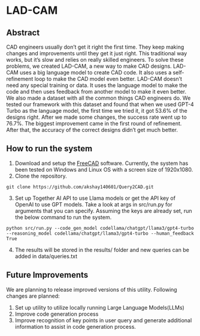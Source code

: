 # LAD-CAM

## Abstract
CAD engineers usually don’t get it right the first time. They keep making changes and improvements until they get it just right. This traditional way works, but it’s slow and relies on really skilled engineers. To solve these problems, we created LAD-CAM, a new way to make CAD designs. LAD-CAM uses a big language model to create CAD code. It also uses a self-refinement loop to make the CAD model even better. LAD-CAM doesn’t need any special training or data. It uses the language model to make the code and then uses feedback from another model to make it even better. We also made a dataset with all the common things CAD engineers do. We tested our framework with this dataset and found that when we used GPT-4 Turbo as the language model, the first time we tried it, it got 53.6% of the designs right. After we made some changes, the success rate went up to 76.7%. The biggest improvement came in the first round of refinement. After that, the accuracy of the correct designs didn’t get much better.

## How to run the system
1. Download and setup the [FreeCAD](https://github.com/FreeCAD/FreeCAD) software. Currently, the system has been tested on Windows and Linux OS with a screen size of 1920x1080.
2. Clone the repository.
```
git clone https://github.com/akshay140601/Query2CAD.git
```

3. Set up Together AI API to use Llama models or get the API key of OpenAI to use GPT models. Take a look at args in src/run.py for arguments that you can specify. Assuming the keys are already set, run the below command to run the system.
```
python src/run.py --code_gen_model codellama/chatgpt/llama3/gpt4-turbo --reasoning_model codellama/chatgpt/llama3/gpt4-turbo --human_feedback True
```

4. The results will be stored in the results/ folder and new queries can be added in data/queries.txt

## Future Improvements
We are planning to release improved versions of this utility. Following changes are planned:
1. Set up utility to utilize locally running Large Language Models(LLMs)
2. Improve code generation process
3. Improve recognition of key points in user query and generate additional information to assist in code generation process. 
